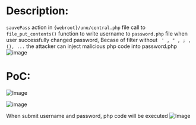 # Description:
`sauvePass` action in `{webroot}/uno/central.php` file call to `file_put_contents()` function to write username to `password.php` file when user successfully changed password, Becase of filter without ` ' , " , ; , (), ...` the attacker can inject malicious php code into password.php
![image](https://i.imgur.com/8Kd6UPy.png)
# PoC:

![Image](https://i.imgur.com/yazjzDZ.png)

![image](https://user-images.githubusercontent.com/54875703/132621238-decc9add-0a35-4ebc-9443-9be06bf93bf0.png)


When submit username and password, php code will be executed
![Image](https://i.imgur.com/bJso0gx.png)
